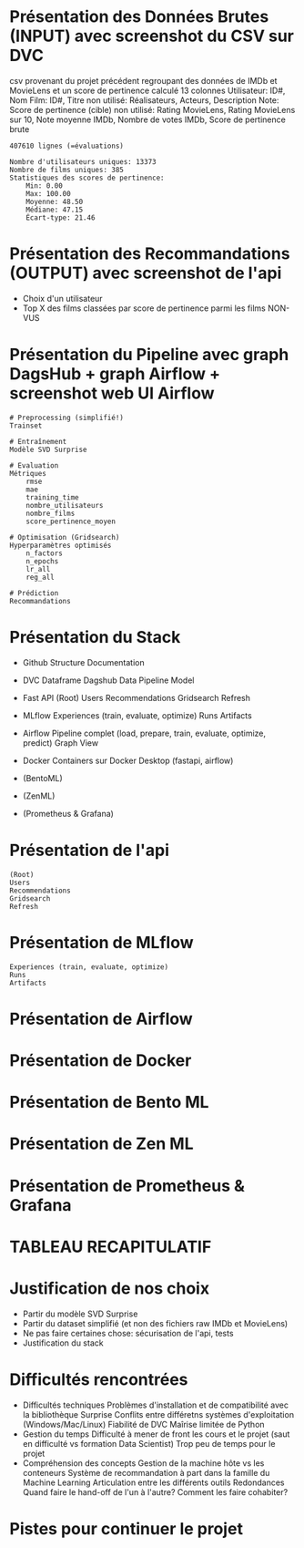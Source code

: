 # Présentation des Données Brutes (INPUT) avec screenshot du CSV sur DVC
csv provenant du projet précédent regroupant des données de IMDb et MovieLens et un score de pertinence calculé
    13 colonnes
        Utilisateur: ID#, Nom
        Film: ID#, Titre
            non utilisé: Réalisateurs, Acteurs, Description
        Note: Score de pertinence (cible)
            non utilisé: Rating MovieLens, Rating MovieLens sur 10, Note moyenne IMDb, Nombre de votes IMDb, Score de pertinence brute 

    407610 lignes (=évaluations)

    Nombre d'utilisateurs uniques: 13373
    Nombre de films uniques: 385
    Statistiques des scores de pertinence:
        Min: 0.00
        Max: 100.00
        Moyenne: 48.50
        Médiane: 47.15
        Écart-type: 21.46

# Présentation des Recommandations (OUTPUT) avec screenshot de l'api
- Choix d'un utilisateur
- Top X des films classées par score de pertinence parmi les films NON-VUS

# Présentation du Pipeline avec graph DagsHub + graph Airflow + screenshot web UI Airflow

    # Preprocessing (simplifié!)
    Trainset

    # Entraînement
    Modèle SVD Surprise

    # Evaluation
    Métriques
        rmse
        mae
        training_time
        nombre_utilisateurs
        nombre_films
        score_pertinence_moyen

    # Optimisation (Gridsearch)
    Hyperparamètres optimisés 
        n_factors
        n_epochs
        lr_all
        reg_all

    # Prédiction
    Recommandations 

# Présentation du Stack
- Github
    Structure
    Documentation
- DVC
    Dataframe
    Dagshub Data Pipeline
    Model
- Fast API
    (Root)
    Users
    Recommendations
    Gridsearch
    Refresh
- MLflow
    Experiences (train, evaluate, optimize)
    Runs
    Artifacts
- Airflow
    Pipeline complet (load, prepare, train, evaluate, optimize, predict)
    Graph View
- Docker
    Containers sur Docker Desktop (fastapi, airflow)

    
- (BentoML)
- (ZenML)
- (Prometheus & Grafana)


# Présentation de l'api
    (Root)
    Users
    Recommendations
    Gridsearch
    Refresh

# Présentation de MLflow 
    Experiences (train, evaluate, optimize)
    Runs
    Artifacts

# Présentation de Airflow

# Présentation de Docker

# Présentation de Bento ML

# Présentation de Zen ML

# Présentation de Prometheus & Grafana

# TABLEAU RECAPITULATIF

# Justification de nos choix
- Partir du modèle SVD Surprise
- Partir du dataset simplifié (et non des fichiers raw IMDb et MovieLens)
- Ne pas faire certaines chose: sécurisation de l'api, tests
- Justification du stack

# Difficultés rencontrées
- Difficultés techniques
    Problèmes d'installation et de compatibilité avec la bibliothèque Surprise
    Conflits entre différetns systèmes d'exploitation (Windows/Mac/Linux)
    Fiabilité de DVC
    Maîrise limitée de Python 
- Gestion du temps
    Difficulté à mener de front les cours et le projet (saut en difficulté vs formation Data Scientist)
    Trop peu de temps pour le projet
- Compréhension des concepts 
    Gestion de la machine hôte vs les conteneurs
    Système de recommandation à part dans la famille du Machine Learning
    Articulation entre les différents outils
        Redondances
        Quand faire le hand-off de l'un à l'autre?
        Comment les faire cohabiter?

# Pistes pour continuer le projet